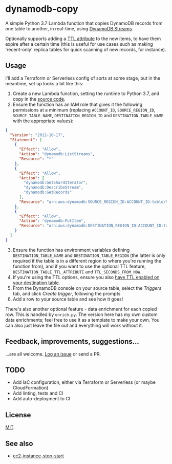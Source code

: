 # dynamodb-copy

A simple Python 3.7 Lambda function that copies DynamoDB records from one table to another, in real-time, using [DynamoDB Streams](https://docs.aws.amazon.com/amazondynamodb/latest/developerguide/Streams.html).

Optionally supports adding a [TTL attribute](https://docs.aws.amazon.com/amazondynamodb/latest/developerguide/TTL.html) to the new items, to have them expire after a certain time (this is useful for use cases such as making 'recent-only' replica tables for quick scanning of new records, for instance).

## Usage

I'll add a Terraform or Serverless config of sorts at some stage, but in the meantime, set up looks a bit like this:

1. Create a new Lambda function, setting the runtime to Python 3.7, and copy in the [source code](lambda_function.py).
2. Ensure the function has an IAM role that gives it the following permissions at a minimum (replacing `ACCOUNT_ID`, `SOURCE_REGION_ID`, `SOURCE_TABLE_NAME`, `DESTINATION_REGION_ID` and `DESTINATION_TABLE_NAME` with the appropriate values):
  
```json
{
  "Version": "2012-10-17",
  "Statement": [
    {
      "Effect": "Allow",
      "Action": "dynamodb:ListStreams",
      "Resource": "*"
    },
    {
      "Effect": "Allow",
      "Action": [
        "dynamodb:GetShardIterator",
        "dynamodb:DescribeStream",
        "dynamodb:GetRecords"
      ],
      "Resource": "arn:aws:dynamodb:SOURCE_REGION_ID:ACCOUNT_ID:table/SOURCE_TABLE_NAME/stream/*"
    },
    {
      "Effect": "Allow",
      "Action": "dynamodb:PutItem",
      "Resource": "arn:aws:dynamodb:DESTINATION_REGION_ID:ACCOUNT_ID:table/DESTINATION_TABLE_NAME"
    }
  ]
}
```

3. Ensure the function has environment variables defining `DESTINATION_TABLE_NAME` and `DESTINATION_TABLE_REGION` (the latter is only required if the table is in a different region to where you're running the function from), and if you want to use the optional TTL feature, `DESTINATION_TABLE_TTL_ATTRIBUTE` and `TTL_SECONDS_FROM_NOW`.
4. If you're using the TTL options, ensure you also [have TTL enabled on your destination table](https://docs.aws.amazon.com/amazondynamodb/latest/developerguide/time-to-live-ttl-how-to.html).
5. From the DynamoDB console on your source table, select the _Triggers_ tab, and click _Create trigger_, following the prompts
6. Add a row to your source table and see how it goes!

There's also another optional feature - data enrichment for each copied row. This is handled by `enrich.py`. The version here has my own custom data enrichments; feel free to use it as a template to make your own. You can also just leave the file out and everything will work without it.

## Feedback, improvements, suggestions...

...are all welcome. [Log an issue](https://github.com/tdmalone/dynamodb-copy/issues/new) or send a PR.

## TODO

* Add IaC configuration, either via Terraform or Serverless (or maybe CloudFormation)
* Add linting, tests and CI
* Add auto-deployment to CI

## License

[MIT](LICENSE).

## See also

* [ec2-instance-stop-start](https://github.com/tdmalone/ec2-instance-stop-start)
